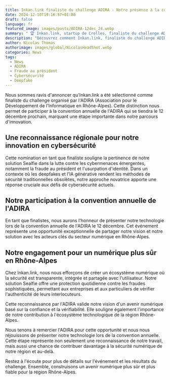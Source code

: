 ```yaml
---
title: Inkan.link finaliste du challenge ADIRA - Notre présence à la convention annuelle confirmée
date: 2024-12-10T19:16:57+01:00
draft: false
language: fr
featured_image: images/posts/ADIRA-12dec_24.webp
summary: " 🏆 Inkan.link, startup de Crolles, finaliste du challenge ADIRA ! Notre solution Sealfie contre la fraude au président sera présentée lors de la convention annuelle le 12 décembre. Une innovation majeure pour la #cybersécurité en Rhône-Alpes face aux deepfakes. #Innovation #Tech"
description: "Découvrez comment Inkan.link, finaliste du challenge ADIRA, révolutionne la cybersécurité avec Sealfie, sa solution d'authentification par selfie contre la fraude au président. RDV le 12/12/24."
author: Nicolas Thomas
authorimage: images/global/NicolasHeadShot.webp
categories: News
tags:
  - News
  - ADIRA
  - Fraude au président
  - Cybersécurité
  - Deepfake
---
```


Nous sommes ravis d'annoncer qu'Inkan.link a été sélectionné comme finaliste du challenge organisé par l'ADIRA (Association pour le Développement de l'Informatique en Rhône-Alpes). Cette distinction nous permet de participer à la convention annuelle de l'ADIRA qui se tiendra le 12 décembre prochain, marquant une étape importante dans notre parcours d'innovation.

## Une reconnaissance régionale pour notre innovation en cybersécurité

Cette nomination en tant que finaliste souligne la pertinence de notre solution Sealfie dans la lutte contre les cybermenaces émergentes, notamment la fraude au président et l'usurpation d'identité. Dans un contexte où les deepfakes et l'IA générative rendent les méthodes de sécurité traditionnelles obsolètes, notre approche novatrice apporte une réponse cruciale aux défis de cybersécurité actuels.

## Notre participation à la convention annuelle de l'ADIRA

En tant que finalistes, nous aurons l'honneur de présenter notre technologie lors de la convention annuelle de l'ADIRA le 12 décembre. Cet événement représente une opportunité exceptionnelle de partager notre vision et notre solution avec les acteurs clés du secteur numérique en Rhône-Alpes.

## Notre engagement pour un numérique plus sûr en Rhône-Alpes

Chez Inkan.link, nous nous efforçons de créer un écosystème numérique où la sécurité est transparente, intégrée et partagée avec l'utilisateur. Notre solution Sealfie offre une protection quotidienne contre les fraudes sophistiquées, permettant aux entreprises et aux particuliers de vérifier l'authenticité de leurs interlocuteurs.

Cette reconnaissance par l'ADIRA valide notre vision d'un avenir numérique basé sur la confiance et la vérifiabilité. Elle souligne également l'importance de notre contribution à l'écosystème technologique de la région Rhône-Alpes.

Nous tenons à remercier l'ADIRA pour cette opportunité et nous nous réjouissons de présenter notre technologie lors de la convention annuelle. Cette étape représente non seulement une reconnaissance de notre travail, mais aussi une chance de contribuer davantage à la sécurité numérique de notre région et au-delà.

Restez à l'écoute pour plus de détails sur l'événement et les résultats du challenge. Ensemble, construisons un avenir numérique plus sûr et plus fiable pour la région Rhône-Alpes.
